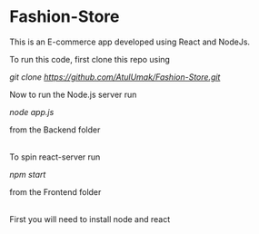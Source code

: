 # Fashion-Store
This is an E-commerce app developed using React and NodeJs.

To run this code, first clone this repo using

*git clone https://github.com/AtulUmak/Fashion-Store.git*

Now to run the Node.js server run 

*node app.js*

from the Backend folder

\
To spin react-server run

*npm start*

from the Frontend folder

\
First you will need to install node and react
